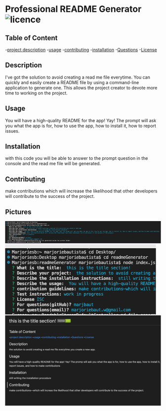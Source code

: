 # Professional README Generator ![licence](https://img.shields.io/badge/license-isc-green)

## Table of Content
-[project description](#Description)
-[usage](#Usage)
-[contributing](#Contributing)
-[installation](#Installation)
-[Questions](#Questions)
-[License](#License)

## Description

I've got the solution to avoid creating a read me file everytime. You can quickly and easily create a README file by using a command-line application to generate one. This allows the project creator to devote more time to working on the project.

## Usage

You will have a high-quality README for the app! Yay! The prompt will ask you what the app is for, how to use the app, how to install it, how to report issues.
## Installation

 with this code you will be able to answer to the prompt question in the console and the read me file will be generated.
## Contributing
make contributions which will increase the likelihood that other developers will contribute to the success of the project. 

## Pictures 
![picture](./pictures/questions.png)
![picture](./pictures/question.png)
![outcome](./pictures/outcome.png)
